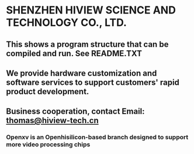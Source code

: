 # SHENZHEN HIVIEW SCIENCE AND TECHNOLOGY CO., LTD.  
## This shows a program structure that can be compiled and run. See README.TXT 
## We provide hardware customization and software services to support customers' rapid product development.  
## Business cooperation, contact Email: thomas@hiview-tech.cn  
### Openxv is an Openhisilicon-based branch designed to support more video processing chips
